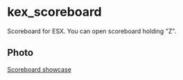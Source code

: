 # kex_scoreboard

Scoreboard for ESX. You can open scoreboard holding "Z".

## Photo
[Scoreboard showcase](https://i.imgur.com/n70GlBn.png)
